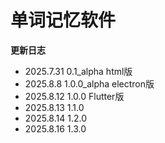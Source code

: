 # 单词记忆软件 
**更新日志**
  - 2025.7.31   0.1_alpha html版
  - 2025.8.8    1.0.0_alpha electron版
  - 2025.8.12   1.0.0  Flutter版
  - 2025.8.13   1.1.0
  - 2025.8.14   1.2.0
  - 2025.8.16   1.3.0

